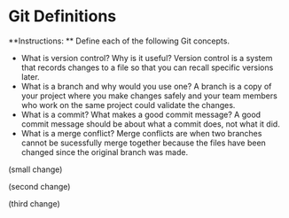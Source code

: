 # Git Definitions

**Instructions: ** Define each of the following Git concepts. 

* What is version control?  Why is it useful?
Version control is a system that records changes to a file so that you can recall specific versions later.
* What is a branch and why would you use one?
A branch is a copy of your project where you make changes safely and your team members who work on the same project could validate the changes.
* What is a commit? What makes a good commit message?
A good commit message should be about what a commit does, not what it did.
* What is a merge conflict?
 Merge conflicts are when two branches cannot be sucessfully merge together because the files have been changed since the original branch was made.
 
(small change)

(second change)

(third change)